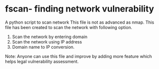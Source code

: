 # fscan- finding network vulnerability
A python script to scan network
This file is not as advanced as nmap. This file has been created to scan the network with following option.
1. Scan the network by entering domain
2. Scan the network using IP address
3. Domain name to IP conversion.

Note: Anyone can use this file and improve by adding more feature which helps legal vulnerability assessment.

